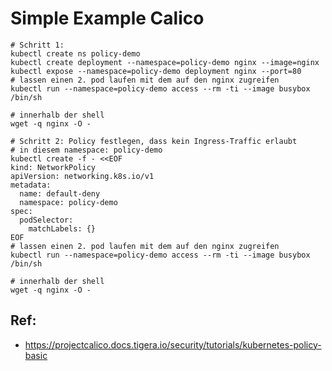 # Simple Example Calico 

```
# Schritt 1:
kubectl create ns policy-demo
kubectl create deployment --namespace=policy-demo nginx --image=nginx
kubectl expose --namespace=policy-demo deployment nginx --port=80
# lassen einen 2. pod laufen mit dem auf den nginx zugreifen 
kubectl run --namespace=policy-demo access --rm -ti --image busybox /bin/sh
```
```
# innerhalb der shell 
wget -q nginx -O -
```
```
# Schritt 2: Policy festlegen, dass kein Ingress-Traffic erlaubt
# in diesem namespace: policy-demo 
kubectl create -f - <<EOF
kind: NetworkPolicy
apiVersion: networking.k8s.io/v1
metadata:
  name: default-deny
  namespace: policy-demo
spec:
  podSelector:
    matchLabels: {}
EOF
# lassen einen 2. pod laufen mit dem auf den nginx zugreifen 
kubectl run --namespace=policy-demo access --rm -ti --image busybox /bin/sh
```

```
# innerhalb der shell 
wget -q nginx -O -
```





## Ref:

  * https://projectcalico.docs.tigera.io/security/tutorials/kubernetes-policy-basic
